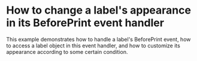 # How to change a label's appearance in its BeforePrint event handler


<p>This example demonstrates how to handle a label's BeforePrint event, how to access a label object in this event handler, and how to customize its appearance according to some certain condition.</p>

<br/>


